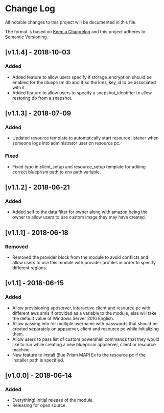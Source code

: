 # Change Log

All notable changes to this project will be documented in this file.

The format is based on [Keep a Changelog](http://keepachangelog.com/) and this
project adheres to [Semantic Versioning](http://semver.org/).

## [v1.1.4] - 2018-10-03

### Added

- Added feature to allow users specify if storage_encryption should be enabled for the blueprism db and if so the kms_key_id to be associated with it.
- Added feature to allow users to specify a snapshot_identifier to allow restoring db from a snapshot.

## [v1.1.3] - 2018-07-09

### Added

- Updated resource template to automatically start resource listener when someone logs into administrator user on resource pc.

### Fixed

- Fixed typo in client_setup and resource_setup template for adding correct blueprism path to env path variable. 

## [v1.1.2] - 2018-06-21

### Added

- Added self to the data filter for owner along with amazon being the owner to allow users to use custom image they may have created. 

## [v1.1.1] - 2018-06-18

### Removed

- Removed the provider block from the module to avoid conflicts and allow users to use this module with provider profiles in order to specify different regions. 

## [v1.1] - 2018-06-15

### Added

- Allow provisioning appserver, interactive client and resource pc with different aws amis if provided as a variable to the module, else will take the default value of Windows Server 2016 English.
- Allow passing info for multiple username with passwords that should be created separately on appserver, client and resource pc while initializing them.
- Allow users to pass list of custom powershell commands that they would like to run while creating a new blueprism appserver, client or resource machine.
- New feature to install Blue Prism MAPI Ex to the resource pc if the installer path is specified.

## [v1.0.0] - 2018-06-14

### Added

- Everything! Initial release of the module.
- Releasing for open source.
